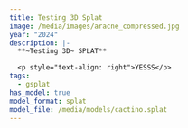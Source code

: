 ```yaml
---
title: Testing 3D Splat
image: /media/images/aracne_compressed.jpg
year: "2024"
description: |-
  **~Testing 3D~ SPLAT**

  <p style="text-align: right">YESSS</p>
tags:
  - gsplat
has_model: true
model_format: splat
model_file: /media/models/cactino.splat
---
```

